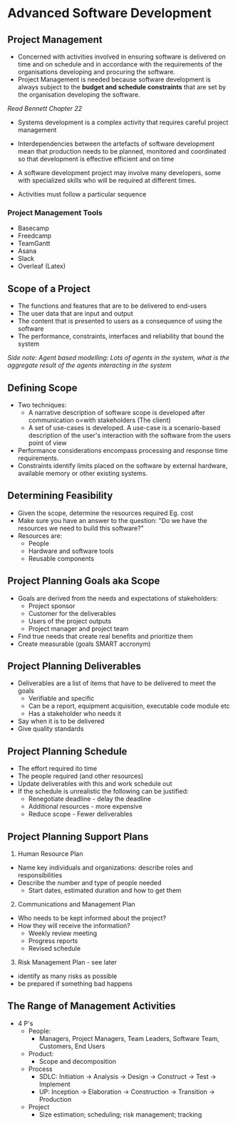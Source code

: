 # Advanced Software Development

## Project Management

- Concerned with activities involved in ensuring software is delivered on time and on schedule and in accordance with the requirements of the organisations developing and procuring the software.
- Project Management is needed because software development is always subject to the **budget and schedule constraints** that are set by the organisation developing the software.

*Read Bennett Chapter 22*

- Systems development is a complex activity that requires careful project management

- Interdependencies between the artefacts of software development mean that production needs to be planned, monitored and coordinated so that development is effective efficient and on time
- A software development project may involve many developers, some with specialized skills who will be required at different times.
- Activities must follow a particular sequence

### Project Management Tools
- Basecamp
- Freedcamp
- TeamGantt
- Asana
- Slack
- Overleaf (Latex)

## Scope of a Project
- The functions and features that are to be delivered to end-users
- The user data that are input and output
- The content that is presented to users as a consequence of using the software
- The performance, constraints, interfaces and reliability that bound the system

*Side note: Agent based modelling: Lots of agents in the system, what is the aggregate result of the agents interacting in the system*

## Defining Scope
- Two techniques:
  - A narrative description of software scope is developed after communication o=with stakeholders (The client)
  - A set of use-cases is developed. A use-case is a scenario-based description of the user's interaction with the software from the users point of view
- Performance considerations encompass processing and response time requirements.
- Constraints identify limits placed on the software by external hardware, available memory or other existing systems.

## Determining Feasibility
- Given the scope, determine the resources required Eg. cost
- Make sure you have an answer to the question: "Do we have the resources we need to build this software?"
- Resources are:
  - People
  - Hardware and software tools
  - Reusable components

## Project Planning Goals aka Scope
- Goals are derived from the needs and expectations of stakeholders:
  - Project sponsor
  - Customer for the deliverables
  - Users of the project outputs
  - Project manager and project team
- Find true needs that create real benefits and prioritize them
- Create measurable (goals SMART accronym)

## Project Planning Deliverables
- Deliverables are a list of items that have to be delivered to meet the goals
  - Verifiable and specific
  - Can be a report, equipment acquisition, executable code module etc
  - Has a stakeholder who needs it
- Say when it is to be delivered
- Give quality standards

## Project Planning Schedule
- The effort required ito time
- The people required (and other resources)
- Update deliverables with this and work schedule out
- If the schedule is unrealistic the following can be justified:
  - Renegotiate deadline - delay the deadline
  - Additional resources - more expensive
  - Reduce scope - Fewer deliverables

## Project Planning Support Plans
1. Human Resource Plan
  - Name key individuals and organizations: describe roles and responsibilities
  - Describe the number and type of people needed
    - Start dates, estimated duration and how to get them
2. Communications and Management Plan
  - Who needs to be kept informed about the project?
  - How they will receive the information?
    - Weekly review meeting
    - Progress reports
    - Revised schedule
3. Risk Management Plan - see later
  - identify as many risks as possible
  - be prepared if something bad happens

## The Range of Management Activities
- 4 P's
  - People:
    - Managers, Project Managers, Team Leaders, Software Team, Customers, End Users
  - Product:
    - Scope and decomposition
  - Process
    - SDLC: Initiation -> Analysis -> Design -> Construct -> Test -> Implement
    - UP: Inception -> Elaboration -> Construction -> Transition -> Production
  - Project
    - Size estimation; scheduling; risk management; tracking
